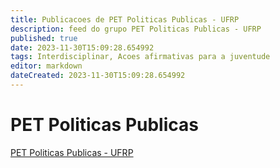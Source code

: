```yaml
---
title: Publicacoes de PET Politicas Publicas - UFRP 
description: feed do grupo PET Politicas Publicas - UFRP
published: true
date: 2023-11-30T15:09:28.654992
tags: Interdisciplinar, Acoes afirmativas para a juventude
editor: markdown
dateCreated: 2023-11-30T15:09:28.654992
---
```


# PET Politicas Publicas
[PET Politicas Publicas - UFRP](/grupo/176PETPoliticasPublicasUFRP.md)